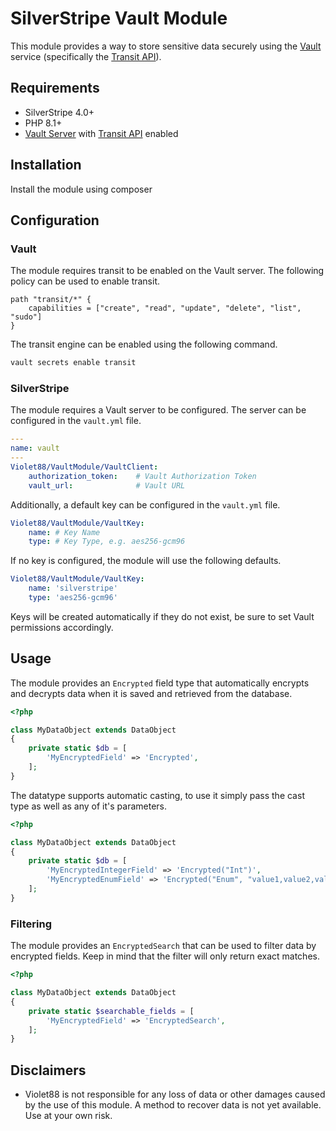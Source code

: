 # SilverStripe Vault Module

This module provides a way to store sensitive data securely using the [Vault](https://www.vaultproject.io/) service (specifically the [Transit API](https://developer.hashicorp.com/vault/api-docs/secret/transit)).

## Requirements

* SilverStripe 4.0+
* PHP 8.1+
* [Vault Server](https://vaultproject.io) with [Transit API](https://developer.hashicorp.com/vault/api-docs/secret/transit) enabled

## Installation

Install the module using composer

## Configuration

### Vault

The module requires transit to be enabled on the Vault server. The following policy can be used to enable transit.

```hcl
path "transit/*" {
    capabilities = ["create", "read", "update", "delete", "list", "sudo"]
}
```

The transit engine can be enabled using the following command.

```bash
vault secrets enable transit
```

### SilverStripe

The module requires a Vault server to be configured. The server can be configured in the `vault.yml` file.

```yaml
---
name: vault
---
Violet88/VaultModule/VaultClient:
    authorization_token:    # Vault Authorization Token
    vault_url:              # Vault URL
```

Additionally, a default key can be configured in the `vault.yml` file.

```yaml
Violet88/VaultModule/VaultKey:
    name: # Key Name
    type: # Key Type, e.g. aes256-gcm96
```

If no key is configured, the module will use the following defaults.

```yaml
Violet88/VaultModule/VaultKey:
    name: 'silverstripe'
    type: 'aes256-gcm96'
```

Keys will be created automatically if they do not exist, be sure to set Vault permissions accordingly.

## Usage

The module provides an `Encrypted` field type that automatically encrypts and decrypts data when it is saved and retrieved from the database.

```php
<?php

class MyDataObject extends DataObject
{
    private static $db = [
        'MyEncryptedField' => 'Encrypted',
    ];
}
```

The datatype supports automatic casting, to use it simply pass the cast type as well as any of it's parameters.

```php
<?php

class MyDataObject extends DataObject
{
    private static $db = [
        'MyEncryptedIntegerField' => 'Encrypted("Int")',
        'MyEncryptedEnumField' => 'Encrypted("Enum", "value1,value2,value3")',
    ];
}
```

### Filtering

The module provides an `EncryptedSearch` that can be used to filter data by encrypted fields. Keep in mind that the filter will only return exact matches.

```php
<?php

class MyDataObject extends DataObject
{
    private static $searchable_fields = [
        'MyEncryptedField' => 'EncryptedSearch',
    ];
}
```

## Disclaimers

* Violet88 is not responsible for any loss of data or other damages caused by the use of this module. A method to recover data is not yet available. Use at your own risk.
